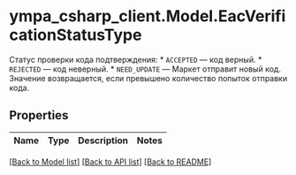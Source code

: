 # ympa_csharp_client.Model.EacVerificationStatusType
Статус проверки кода подтверждения:  * `ACCEPTED` — код верный. * `REJECTED` — код неверный. * `NEED_UPDATE` — Маркет отправит новый код. Значение возвращается, если превышено количество попыток отправки кода. 

## Properties

Name | Type | Description | Notes
------------ | ------------- | ------------- | -------------

[[Back to Model list]](../README.md#documentation-for-models) [[Back to API list]](../README.md#documentation-for-api-endpoints) [[Back to README]](../README.md)

